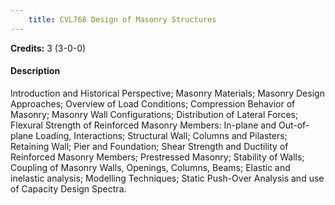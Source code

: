 ```yaml
---
    title: CVL768 Design of Masonry Structures
---
```

**Credits:** 3 (3-0-0)



#### Description 
Introduction and Historical Perspective; Masonry Materials; Masonry Design Approaches; Overview of Load Conditions; Compression Behavior of Masonry; Masonry Wall Configurations; Distribution of Lateral Forces; Flexural Strength of Reinforced Masonry Members: In-plane and Out-of-plane Loading, Interactions; Structural Wall; Columns and Pilasters; Retaining Wall; Pier and Foundation; Shear Strength and Ductility of Reinforced Masonry Members; Prestressed Masonry; Stability of Walls; Coupling of Masonry Walls, Openings, Columns, Beams; Elastic and inelastic analysis; Modelling Techniques; Static Push-Over Analysis and use of Capacity Design Spectra.